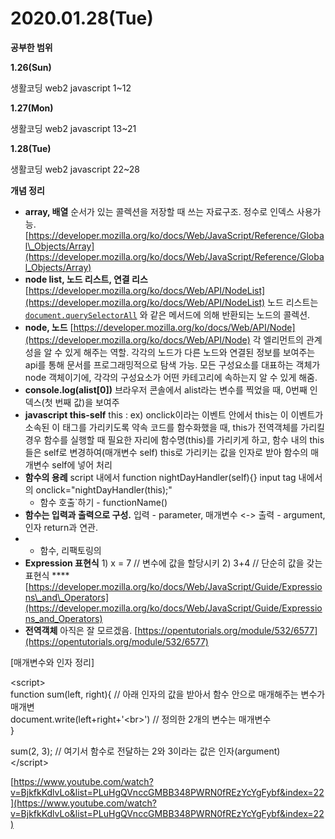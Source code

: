 # 2020.01.28\(Tue\)

**공부한 범위**

**1.26\(Sun\)**

생활코딩 web2 javascript 1~12 

**1.27\(Mon\)**

생활코딩 web2 javascript 13~21 

**1.28\(Tue\)**

생활코딩 web2 javascript 22~28



**개념 정리**

* **array,  배열** 순서가 있는 콜렉션을 저장할 때 쓰는 자료구조. 정수로 인덱스 사용가능. [https://developer.mozilla.org/ko/docs/Web/JavaScript/Reference/Global\_Objects/Array](https://developer.mozilla.org/ko/docs/Web/JavaScript/Reference/Global_Objects/Array) 
* **node list, 노드 리스트, 연결 리스** [https://developer.mozilla.org/ko/docs/Web/API/NodeList](https://developer.mozilla.org/ko/docs/Web/API/NodeList) 노드 리스트는   [`document.querySelectorAll`](https://developer.mozilla.org/ko/docs/Web/API/Document/querySelectorAll) 와 같은 메서드에 의해 반환되는  노드의 콜렉션. 
* **node, 노드** [https://developer.mozilla.org/ko/docs/Web/API/Node](https://developer.mozilla.org/ko/docs/Web/API/Node) 각 엘리먼트의 관계성을 알 수 있게 해주는 역할. 각각의 노드가 다른 노드와 연결된 정보를 보여주는 api를 통해 문서를 프로그래밍적으로 탐색 가능. 모든 구성요소를 대표하는 객체가 node 객체이기에, 각각의 구성요소가 어떤 카테고리에 속하는지 알 수 있게 해줌. 
* **console.log\(alist\[0\]\)** 브라우저 콘솔에서 alist라는 변수를 찍었을 때, 0번째 인덱스\(첫 번째 값\)을 보여주 
* **javascript this-self** this : ex\) onclick이라는 이벤트 안에서 this는 이 이벤트가 소속된 이 태그를 가리키도록 약속 코드를 함수화했을 때, this가 전역객체를 가리킬 경우 함수를 실행할 때 필요한 자리에 함수명\(this\)를 가리키게 하고, 함수 내의 this들은 self로 변경하여\(매개변수 self\) this로 가리키는 값을 인자로 받아 함수의 매개변수 self에 넣어 처리 
* **함수의 용례**  script 내에서 function nightDayHandler\(self\){} input tag 내에서의 onclick="nightDayHandler\(this\);"
  * 함수 호출\`하기 - functionName\(\)
* **함수는 입력과 출력으로 구성.** 입력 - parameter, 매개변수 &lt;-&gt; 출력 - argument, 인자 return과 연관.
* * 함수, 리팩토링의 
* **Expression 표현식** 1\) x = 7 // 변수에 값을 할당시키 2\) 3+4  // 단순히 값을 갖는 표현식 ****[https://developer.mozilla.org/ko/docs/Web/JavaScript/Guide/Expressions\_and\_Operators](https://developer.mozilla.org/ko/docs/Web/JavaScript/Guide/Expressions_and_Operators)
* **전역객체**  아직은 잘 모르겠음.  [https://opentutorials.org/module/532/6577](https://opentutorials.org/module/532/6577) 



\[매개변수와 인자 정리\]

&lt;script&gt;  
function sum\(left, right\){ // 아래 인자의 값을 받아서 함수 안으로 매개해주는 변수가 매개변  
    document.write\(left+right+'&lt;br&gt;'\) // 정의한 2개의 변수는 매개변수  
}

sum\(2, 3\); // 여기서 함수로 전달하는 2와 3이라는 값은 인자\(argument\)  
&lt;/script&gt;

[https://www.youtube.com/watch?v=BjkfkKdlvLo&list=PLuHgQVnccGMBB348PWRN0fREzYcYgFybf&index=22](https://www.youtube.com/watch?v=BjkfkKdlvLo&list=PLuHgQVnccGMBB348PWRN0fREzYcYgFybf&index=22)



